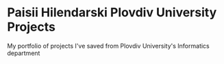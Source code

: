 # Paisii Hilendarski Plovdiv University Projects
 My portfolio of projects I've saved from Plovdiv University's Informatics department
